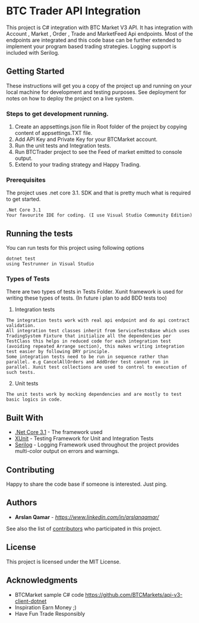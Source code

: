 # BTC Trader API Integration 

This project is C# integration with BTC Market V3 API. It has integration with Account , Market , Order , Trade and MarketFeed Api endpoints. Most of the endpoints are integrated and this code base can be further extended to implement your program based trading strategies. Logging support is included with Serilog.

## Getting Started

These instructions will get you a copy of the project up and running on your local machine for development and testing purposes. See deployment for notes on how to deploy the project on a live system.

### Steps to get development running.

1. Create an appsettings.json file in Root folder of the project by copying content of appsettings.TXT file.
2. Add API Key and Private Key for your BTCMarket account.
3. Run the unit tests and Integration tests.
4. Run BTCTrader project to see the Feed of market emitted to console output.
5. Extend to your trading strategy and Happy Trading.

### Prerequisites

The project uses .net core 3.1. SDK and that is pretty much what is required to get started.

```
.Net Core 3.1 
Your favourite IDE for coding. (I use Visual Studio Community Edition)
```

## Running the tests

You can run tests for this project using following options

```
dotnet test
using Testrunner in Visual Studio
```

### Types of Tests

There are two types of tests in Tests Folder. Xunit framework is used for writing these types of tests. (In future i plan to add BDD tests too)

1. Integration tests
```
The integration tests work with real api endpoint and do api contract validation.
All integration test classes inherit from ServiceTestsBase which uses TradingSystem Fixture that initialize all the dependencies per TestClass this helps in reduced code for each integration test (avoiding repeated Arrange section), this makes writing integration test easier by following DRY principle.
Some integration tests need to be run in sequence rather than parallel. e.g CancelAllOrders and AddOrder test cannot run in parallel. Xunit test collections are used to control to execution of such tests. 
```

2. Unit tests
```
The unit tests work by mocking dependencies and are mostly to test basic logics in code.
```

## Built With

* [.Net Core 3.1](https://dotnet.microsoft.com/download/dotnet-core/3.1) - The framework used
* [XUnit](https://xunit.net/) - Testing Framework for Unit and Integration Tests
* [Serilog](https://serilog.net) - Logging Framework used throughout the project provides multi-color output on errors and warnings.

## Contributing

Happy to share the code base if someone is interested. Just ping.

## Authors

* **Arslan Qamar** - *https://www.linkedin.com/in/arslanqamar/*

See also the list of [contributors](https://github.com/arslan-qamar/btctrader/contributors) who participated in this project.

## License

This project is licensed under the MIT License.

## Acknowledgments

* BTCMarket sample C# code https://github.com/BTCMarkets/api-v3-client-dotnet
* Inspiration Earn Money ;) 
* Have Fun Trade Responsibly
